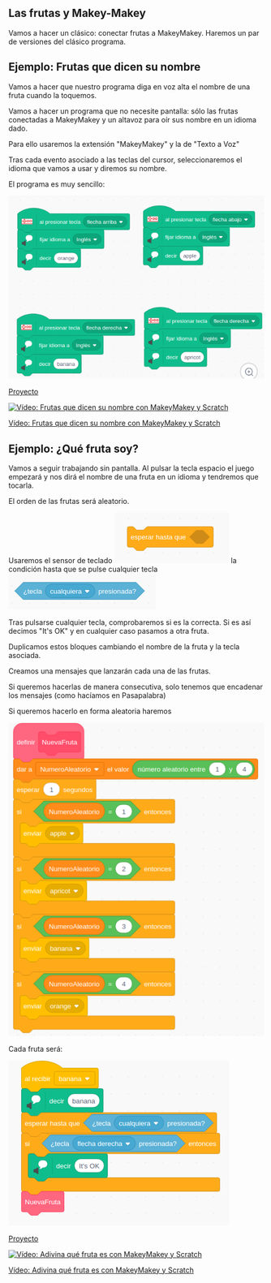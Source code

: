 ## Las frutas y Makey-Makey

Vamos a hacer un clásico: conectar frutas a MakeyMakey. Haremos un par de versiones del clásico programa.

## Ejemplo: Frutas que dicen su nombre

Vamos a hacer que nuestro programa diga en voz alta el nombre de una fruta cuando la toquemos. 

Vamos a hacer un programa que no necesite pantalla: sólo las frutas conectadas a MakeyMakey y un altavoz para oír sus nombre en un idioma dado.

Para ello usaremos la extensión "MakeyMakey" y la de "Texto a Voz"

Tras cada evento asociado a las teclas del cursor, seleccionaremos el idioma que vamos a usar y diremos su nombre.

El programa es muy sencillo:

![MMBloquesFrutasHabladas](./images/MMBloquesFrutasHabladas.png)

[Proyecto](https://scratch.mit.edu/projects/400294804)


[![Vídeo: Frutas que dicen su nombre con MakeyMakey y Scratch](https://img.youtube.com/vi/faxOAZ9DdMo/0.jpg)](https://youtu.be/faxOAZ9DdMo)


[Vídeo: Frutas que dicen su nombre con MakeyMakey y Scratch](https://youtu.be/faxOAZ9DdMo)

## Ejemplo: ¿Qué fruta soy?  

Vamos a seguir trabajando sin pantalla. 
Al pulsar la tecla espacio el juego empezará y nos dirá el nombre de una fruta en un idioma y tendremos que tocarla.

El orden de las frutas será aleatorio.

Usaremos el sensor de teclado
![BloqueEsperarHasta](./images/BloqueEsperarHasta.png)
la condición hasta que se pulse cualquier tecla
![BloqueTeclaCualqueira](./images/BloqueTeclaCualqueira.png)

Tras pulsarse cualquier tecla, comprobaremos si es la correcta. Si es así decimos "It's OK" y en cualquier caso pasamos a otra fruta. 

Duplicamos estos bloques cambiando el nombre de la fruta y la tecla asociada.

Creamos una mensajes que lanzarán cada una de las frutas.

Si queremos hacerlas de manera consecutiva, solo tenemos que encadenar los mensajes (como hacíamos en Pasapalabra)

Si queremos hacerlo en forma aleatoria haremos  

![Fruta Aleatoria](./images/MMFrutaAleatoria.png)

Cada fruta será:

![Bloque Fruta Banada](./images/MMBloqueFrutaBanada.png)

[Proyecto](https://scratch.mit.edu/projects/400296729/)

[![Vídeo: Adivina qué fruta es con MakeyMakey y Scratch](https://img.youtube.com/vi/E_lAOyG6Nps/0.jpg)](https://youtu.be/E_lAOyG6Nps)


[Vídeo: Adivina qué fruta es con MakeyMakey y Scratch](https://youtu.be/E_lAOyG6Nps)
